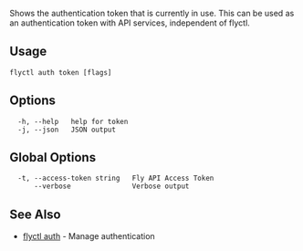 Shows the authentication token that is currently in use.
This can be used as an authentication token with API services,
independent of flyctl.


## Usage
~~~
flyctl auth token [flags]
~~~

## Options

~~~
  -h, --help   help for token
  -j, --json   JSON output
~~~

## Global Options

~~~
  -t, --access-token string   Fly API Access Token
      --verbose               Verbose output
~~~

## See Also

* [flyctl auth](/docs/flyctl/auth/)	 - Manage authentication


